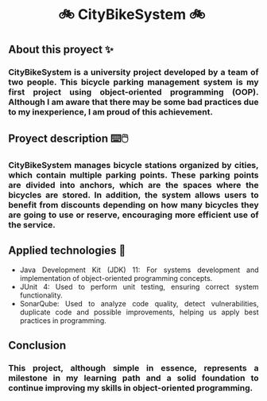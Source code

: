 <div align = "center">
  <h1> 🚲 ​CityBikeSystem 🚲 ​</h1>
</div>

<div align = "justify">
  <h2>About this proyect ✨</h2>
  <h3>
    CityBikeSystem is a university project developed by a team of two people. This bicycle parking management system is my first project using object-oriented programming (OOP). 
    Although I am aware that there may be some bad practices due to my inexperience, I am proud of this achievement.
  </h3>
</div>

<div align = "justify">
  <h2>Proyect description ⌨️​🖱️​</h2>
  <h3>
    CityBikeSystem manages bicycle stations organized by cities, which contain multiple parking points. These parking points are divided into anchors, which are the spaces where the bicycles are stored. 
    In addition, the system allows users to benefit from discounts depending on how many bicycles they are going to use or reserve, encouraging more efficient use of the service.
  </h3>
</div>

<div align = "justify">
  <h2>Applied technologies ​🔧​​​</h2>
  <ul>
    <li>Java Development Kit (JDK) 11: For systems development and implementation of object-oriented programming concepts.</li>
    <li>JUnit 4: Used to perform unit testing, ensuring correct system functionality.</li>
    <li>SonarQube: Used to analyze code quality, detect vulnerabilities, duplicate code and possible improvements, helping us apply best practices in programming.</li>
  </ul>
</div>

<div align = "justify">
  <h2>Conclusion​​​</h2>
  <h3>This project, although simple in essence, represents a milestone in my learning path and a solid foundation to continue improving my skills in object-oriented programming.</h3>
</div>


